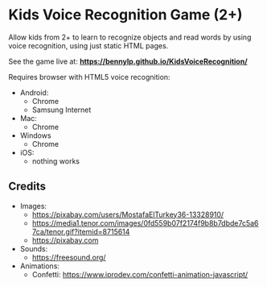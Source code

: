 # Kids Voice Recognition Game (2+)

Allow kids from 2+ to learn to recognize objects and read words by using voice recognition, using just static HTML pages.

See the game live at: **https://bennylp.github.io/KidsVoiceRecognition/**

Requires browser with HTML5 voice recognition:
- Android:
  - Chrome
  - Samsung Internet
- Mac:
  - Chrome
- Windows
  - Chrome
- iOS:
  - nothing works


## Credits

- Images: 
    - https://pixabay.com/users/MostafaElTurkey36-13328910/
    - https://media1.tenor.com/images/0fd559b07f2174f9b8b7dbde7c5a67ca/tenor.gif?itemid=8715614
    - https://pixabay.com
- Sounds: 
    - https://freesound.org/
- Animations: 
    - Confetti: https://www.iprodev.com/confetti-animation-javascript/
